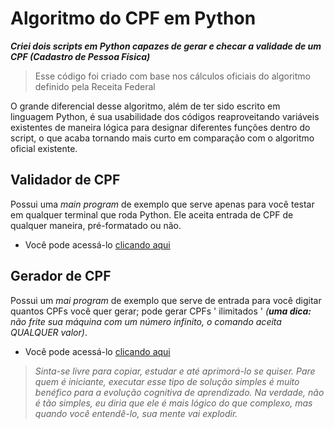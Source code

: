 # Algoritmo do CPF em Python
 ***Criei dois scripts em Python capazes de gerar e checar a validade de um CPF (Cadastro de Pessoa Física)***
> Esse código foi criado com base nos cálculos oficiais do algoritmo definido pela Receita Federal

O grande diferencial desse algoritmo, além de ter sido escrito em linguagem Python, é sua usabilidade dos códigos reaproveitando variáveis existentes de maneira lógica para designar diferentes funções dentro do script, o que acaba tornando mais curto em comparação com o algoritmo oficial existente.

## Validador de CPF
Possui uma *main program* de exemplo que serve apenas para você testar em qualquer terminal que roda Python. Ele aceita entrada de CPF de qualquer maneira, pré-formatado ou não.
* Você pode acessá-lo [clicando aqui](https://github.com/wallacewi/cpf-algoritmo-python/blob/main/cpf_validador.py)

## Gerador de CPF
Possui um *mai program* de exemplo que serve de entrada para você digitar quantos CPFs você quer gerar; pode gerar CPFs ' ilimitados ' *(**uma dica:** não frite sua máquina com um número infinito, o comando aceita QUALQUER valor)*.
* Você pode acessá-lo [clicando aqui](https://github.com/wallacewi/cpf-algoritmo-python/blob/main/cpf_gerador.py)

> *Sinta-se livre para copiar, estudar e até aprimorá-lo se quiser. Pare quem é iniciante, executar esse tipo de solução simples é muito benéfico para a evolução cognitiva de aprendizado. Na verdade, não é tão simples, eu diria que ele é mais lógico do que complexo, mas quando você entendê-lo, sua mente vai explodir.*
